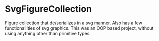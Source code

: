 # SvgFigureCollection
Figure collection that de/serializes in a svg manner.
Also has a few functionallities of svg graphics.
This was an OOP based project, without using anything other than primitive types.
